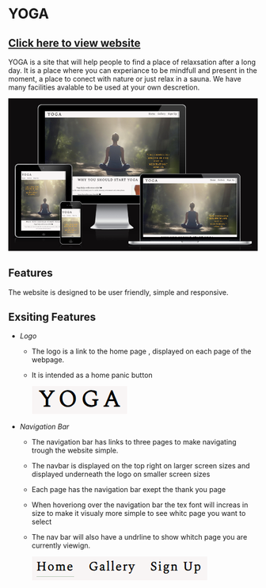 # YOGA

## [Click here to view website ](https://iainjackson90.github.io/pp1-yoga/)

YOGA is a site that will help people to find a place of relaxsation after a long
day.
It is a place where you can experiance to be mindfull and present in the moment, 
a place to conect with nature or just relax in a sauna.
We have many facilities avalable to be used at your own descretion.

![Am I Responsive](./assets/docs/am-i-responsive.png)

## Features

The website is designed to be user friendly, simple and responsive.

## Exsiting Features 

- _Logo_

  - The logo is a link to the home page , displayed on each page of the webpage.
  - It is intended as a home panic button

    ![Logo](./assets/docs/logo.png)
    
- _Navigation Bar_
  
  - The navigation bar has links to three pages to make navigating trough the 
     website simple.
  - The navbar is displayed on the top right on larger screen sizes and displayed
    underneath the logo on smaller screen sizes
  - Each page has the navigation bar exept the thank you page
  - When hoveriong over the navigation bar the tex font will increas in size to
    make it visualy more simple to see whitc page you want to select
  - The nav bar will also have a undrline to show whitch page you are currently
    viewign.  
   
    ![Navigation bar](./assets/docs/nav-bar.png)
